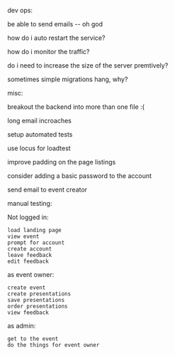 

dev ops:

be able to send emails -- oh god

how do i auto restart the service?

how do i monitor the traffic?

do i need to increase the size of the server premtively?

sometimes simple migrations hang, why?

misc:

breakout the backend into more than one file :(

long email incroaches

setup automated tests

use locus for loadtest

improve padding on the page listings

consider adding a basic password to the account

send email to event creator



manual testing:

Not logged in:

    load landing page
    view event
    prompt for account
    create account
    leave feedback
    edit feedback

as event owner:

    create event
    create presentations
    save presentations
    order presentations
    view feedback


as admin:

    get to the event
    do the things for event owner




